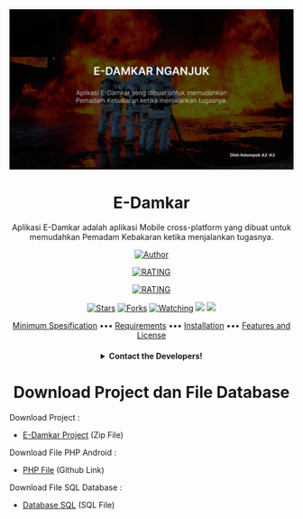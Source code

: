 <div align="center">
<img src="https://github.com/MaulanaAkbarF/gambar/blob/main/BannerGithub%204K%20E-Damkar.png" alt="E-Damkar" width="1920" />

# E-Damkar

Aplikasi E-Damkar adalah aplikasi Mobile cross-platform yang dibuat untuk memudahkan Pemadam Kebakaran ketika menjalankan tugasnya.

<p align="center">
  <a href="https://github.com/MaulanaAkbarF/E-DAMKAR_A2-A3"><img title="Author" src="https://img.shields.io/badge/Author-GROUP A2  & A3  Polije Nganjuk-purple.svg?style=for-the-badge&logo=github" /></a>
</p>
<p align="center">
  <a href="https://github.com/MaulanaAkbarF/E-DAMKAR_A2-A3"><img title="RATING" src="https://img.shields.io/badge/RATING SAAT INI-70%20%2F%20100-green?colorA=%23555555&colorB=%23FC5E00&style=for-the-badge"></a>
</p>
<p align="center">
  <a href="https://github.com/MaulanaAkbarF/E-DAMKAR_A2-A3"><img title="RATING" src="https://img.shields.io/badge/TARGET RATING-80%20%2F%20100-green?colorA=%23555555&colorB=%23017e40&style=for-the-badge"></a>
</p>
<p align="center">
  <a href="https://github.com/MaulanaAkbarF/E-DAMKAR_A2-A3"><img title="Stars" src="https://img.shields.io/github/stars/MaulanaAkbarF/E-DAMKAR_A2-A3?color=red&style=flat-square" /></a>
  <a href="https://github.com/MaulanaAkbarF/E-DAMKAR_A2-A3/network/members"><img title="Forks" src="https://img.shields.io/github/forks/MaulanaAkbarF/E-DAMKAR_A2-A3?color=red&style=flat-square" /></a>
  <a href="https://github.com/MaulanaAkbarF/E-DAMKAR_A2-A3/watchers"><img title="Watching" src="https://img.shields.io/github/watchers/MaulanaAkbarF/E-DAMKAR_A2-A3?label=watchers&color=blue&style=flat-square" /></a>
  <img src="https://img.shields.io/badge/maintained%3F-yes-green.svg?style=flat" />
  <img src="https://img.shields.io/github/repo-size/MaulanaAkbarF/E-DAMKAR_A2-A3" /> <br>
</p>

<p align="center">
  <a href="https://github.com/MaulanaAkbarF/E-DAMKAR_A2-A3#minimum-spesification">Minimum Spesification</a> •••
  <a href="https://github.com/MaulanaAkbarF/E-DAMKAR_A2-A3#requirements">Requirements</a> •••
  <a href="https://github.com/MaulanaAkbarF/E-DAMKAR_A2-A3#installation">Installation</a> •••
  <a href="https://github.com/MaulanaAkbarF/E-DAMKAR_A2-A3#features">Features and License</a>
</p>

<h4 align="center">
<details>
 <summary>Contact the Developers!</summary></a></p>
 
[GitHub](https://github.com/MaulanaAkbarF)</a></p>
[WhatsApp - Ahmad Ansori](https://wa.me/+6288805517338)</a></p>
[WhatsApp - Ahmad Edzam Prasetya](https://wa.me/+6285731318313)</a></p>
[WhatsApp - Ahmad Firdaus Tarmidzi](https://wa.me/+6282233814533)</a></p>
[WhatsApp - Maulana Akbar Firdausya](https://wa.me/+6285236167349)</a></p>
[Telegram](https://t.me/maulanaakbarf)</a></p>
</h4>



# Download Project dan File Database
</div>
  
Download Project :
* [E-Damkar Project](https://github.com/MaulanaAkbarF/E-DAMKAR_A2-A3/archive/refs/heads/master.zip) (Zip File)

Download File PHP Android :
* [PHP File](https://github.com/Akhdanre/E_DamkarRestAPI) (Github Link)

Download File SQL Database :
* [Database SQL](https://drive.google.com/u/0/uc?id=1GTI9BuBDdr1LD3ziq0egesIjGV0ZeV0g&export=download) (SQL File)
